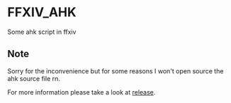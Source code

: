 # FFXIV_AHK
Some ahk script in ffxiv

## Note
Sorry for the inconvenience but for some reasons I won't open source the ahk source file rn.

For more information please take a look at [release](https://github.com/Bluefissure/FFXIV_AHK/releases).
